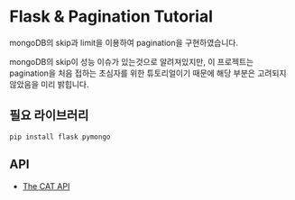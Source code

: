# Flask & Pagination Tutorial
mongoDB의 skip과 limit을 이용하여 pagination을 구현하였습니다.

mongoDB의 skip이 성능 이슈가 있는것으로 알려져있지만, 이 프로젝트는 pagination을 처음 접하는 초심자를 위한 튜토리얼이기 때문에 해당 부분은 고려되지 않았음을 미리 밝힙니다. 

## 필요 라이브러리
```
pip install flask pymongo
```

## API
- [The CAT API](https://thecatapi.com/)
